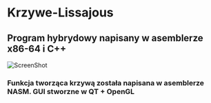 # Krzywe-Lissajous
## Program hybrydowy napisany w asemblerze x86-64 i C++
![ScreenShot](https://raw.github.com/michalmisiewicz/Krzywe-Lissajous/master/screenshot.PNG)
### Funkcja tworząca krzywą została napisana w asemblerze NASM. GUI stworzne w QT + OpenGL
